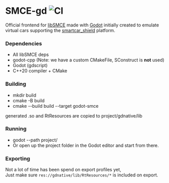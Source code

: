 # SMCE-gd ![CI](https://github.com/ItJustWorksTM/smce-gd/workflows/CI/badge.svg)
Official frontend for [libSMCE](https://github.com/ItJustWorksTM/libSMCE) made with [Godot](https://godotengine.org/) initially created to emulate virtual cars supporting the [smartcar_shield](https://github.com/platisd/smartcar_shield) platform.

### Dependencies
* All libSMCE deps
* godot-cpp (Note: we have a custom CMakeFile, SConstruct is **not** used)
* Godot (gdscript)
* C++20 compiler + CMake

### Building
* mkdir build
* cmake -B build
* cmake --build build --target godot-smce

generated .so and RtResources are copied to project/gdnative/lib

### Running
* godot --path project/
* Or open up the project folder in the Godot editor and start from there.

### Exporting
Not a lot of time has been spend on export profiles yet,  
Just make sure `res://gdnative/lib/RtResources/*` is included on export.